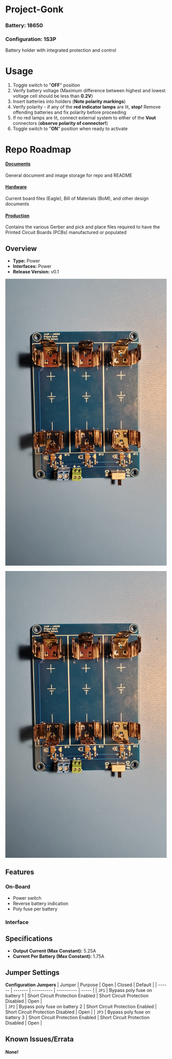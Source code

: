 # Project-Gonk 
### Battery: 18650 
### Configuration: 1S3P
Battery holder with integrated protection and control

# Usage
1. Toggle switch to "<b>OFF</b>" position
2. Verify battery voltage (Maximum difference between highest and lowest voltage cell should be less than <b>0.2V</b>)
3. Insert batteries into holders (<b>Note polarity markings</b>)
4. Verify polarity - if any of the <b>red indicator lamps</b> are lit, <b>stop!</b> Remove offending batteries and fix polarity before proceeding
5. If no red lamps are lit, connect external system to either of the <b>Vout</b> connectors (<b>observe polarity of connector!</b>)
6. Toggle switch to "<b>ON</b>" position when ready to activate 

# Repo Roadmap
#### [Documents](Documents/) 

General document and image storage for repo and README

#### [Hardware](Hardware/)

Current board files (Eagle), Bill of Materials (BoM), and other design documents

#### [Production](Production/)

Contains the various Gerber and pick and place files required to have the Printed Circuit Boards (PCBs) manufactured or populated 

## Overview
* **Type:** Power
* **Interfaces:** Power
* **Release Version:** v0.1

![Gonk 18650 Parallel v0.1 - Top](Documents/Images/Gonk_0v1_Top.jpg)

![Gonk 18650 Parallel v0.1 - Bottom](Documents/Images/Gonk_0v1_Top.jpg)

## Features
### On-Board
* Power switch
* Reverse battery indication
* Poly fuse per battery

### Interface


## Specifications
* **Output Current (Max Constant):** 5.25A
* **Current Per Battery (Max Constant):** 1.75A

## Jumper Settings 

**Configuration Jumpers**
| Jumper | Purpose | Open | Closed | Default | 
| ------ | ------- | ---------- | ---------- | ----- | 
| `JP1` | Bypass poly fuse on battery 1 | Short Circuit Protection Enabled | Short Circuit Protection Disabled | Open |  
| `JP2` | Bypass poly fuse on battery 2 | Short Circuit Protection Enabled | Short Circuit Protection Disabled | Open |
| `JP3` | Bypass poly fuse on battery 3 | Short Circuit Protection Enabled | Short Circuit Protection Disabled | Open | 

## Known Issues/Errata

#### None!